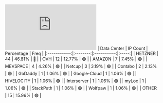 ![Diagramm](https://github.com/obajay/StateSync-snapshots/blob/main/Projects/Aura/1/README.md)
| Data Center | IP Count | Percentage | Freq |
|:------------:|:--------:|:-----------:|:-----:|
| HETZNER | 44 | 46.81% | 🔴 |
| OVH | 12 | 12.77% | 🟢 |
| AMAZON | 7 | 7.45% | 🟢 |
| MEVSPACE | 4 | 4.26% | 🟢 |
| Netcup | 3 | 3.19% | 🟢 |
| Contabo | 2 | 2.13% | 🟢 |
| GoDaddy | 1 | 1.06% | 🟢 |
| Google-Cloud | 1 | 1.06% | 🟢 |
| HIVELOCITY | 1 | 1.06% | 🟢 |
| Interserver | 1 | 1.06% | 🟢 |
| myLoc | 1 | 1.06% | 🟢 |
| StackPath | 1 | 1.06% | 🟢 |
| Wolfpaw | 1 | 1.06% | 🟢 |
| OTHER | 15 | 15.96% | 🟢 |